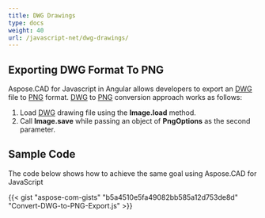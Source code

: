 ```yaml
---
title: DWG Drawings
type: docs
weight: 40
url: /javascript-net/dwg-drawings/
---
```


## **Exporting DWG Format To PNG**

Aspose.CAD for Javascript in Angular allows developers to export an [DWG](https://docs.fileformat.com/cad/dwg/) file to [PNG](https://docs.fileformat.com/image/png/) format.
[DWG](https://docs.fileformat.com/cad/dwg/) to [PNG](https://docs.fileformat.com/image/png/) conversion approach works as follows:

1. Load [DWG](https://docs.fileformat.com/cad/dwg/) drawing file using the **Image.load** method.
1. Call **Image.save** while passing an object of **PngOptions** as the second parameter.

## Sample Code

The code below shows how to achieve the same goal using Aspose.CAD for JavaScript

{{< gist "aspose-com-gists" "b5a4510e5fa49082bb585a12d753de8d" "Convert-DWG-to-PNG-Export.js" >}}